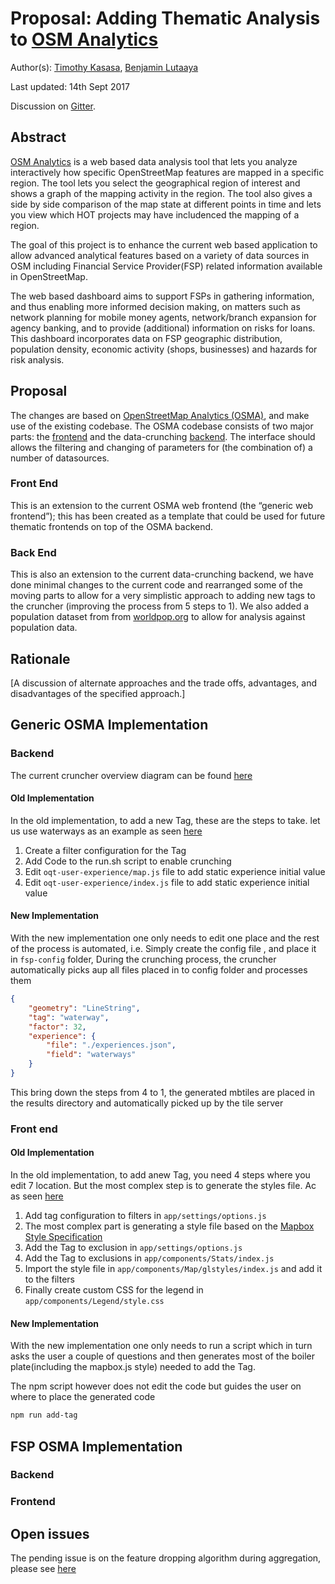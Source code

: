 # Proposal: Adding Thematic Analysis to [OSM Analytics](http://osm-analytics.org/)

Author(s): [Timothy Kasasa](timothyk@laboremus.no), [Benjamin Lutaaya](benjamin@laboremus.no)

Last updated: 14th Sept 2017

Discussion on [Gitter](https://gitter.im/hotosm/osm-analytics).

## Abstract
[OSM Analytics](http://osm-analytics.org/) is a web based data analysis tool that lets you analyze interactively how 
specific OpenStreetMap features are mapped in a specific region. The tool lets you select the geographical region of 
interest and shows a graph of the mapping activity in the region. The tool also gives a side by side comparison of the 
map state at different points in time and lets you view which HOT projects may have includenced the mapping of a region.

The goal of this project is to enhance the current web based application to allow advanced analytical features based on 
a variety of data sources in OSM including Financial Service Provider(FSP) related information available in OpenStreetMap.

The web based dashboard aims to support FSPs in gathering information, and thus enabling more informed decision making, 
on matters such as network planning for mobile money agents, network/branch expansion for agency banking, and to provide
(additional) information on risks for loans. This dashboard incorporates data on FSP geographic distribution, population density, 
economic activity (shops, businesses) and hazards for risk analysis.

## Proposal


The  changes are based on [OpenStreetMap Analytics (OSMA)](http://osm-analytics.org/), and make use
of the existing codebase. The OSMA codebase consists of two major parts: the
[frontend](https://github.com/hotosm/osm-analytics) and the data-crunching [backend](https://github.com/hotosm/osm-analytics-cruncher/). 
The interface should allows the filtering and changing of parameters for (the combination of) a number of datasources.

### Front End
This is an extension to the current OSMA web frontend (the “generic web frontend”); this has been created as a template 
that could be used for future thematic frontends on top of the OSMA backend.

### Back End
This is also an extension to the current data-crunching backend, we have done minimal changes to the current code 
and rearranged some of the moving parts to allow for a very simplistic approach to adding new tags to the cruncher 
(improving the process from 5 steps to 1). We also added a population dataset from from  [worldpop.org](http://www.worldpop.org.uk/data/summary/?doi=10.5258/SOTON/WP00283) 
to allow for analysis against population data.

## Rationale

[A discussion of alternate approaches and the trade offs, advantages, and disadvantages of the specified approach.]


## Generic OSMA Implementation

### Backend
The current cruncher overview diagram can be found [here](https://github.com/GFDRR/osm-analytics-cruncher/blob/master/documentation/diagram.pdf)

#### Old Implementation
In the old implementation, to add a new Tag, these are the steps to take. let us use waterways as an example
as seen [here](https://github.com/hotosm/osm-analytics-cruncher/commit/3afb607856cf981ce59593d1f2c0404b206e1761)
1. Create a filter configuration for the Tag
2. Add Code to the run.sh script to enable crunching
3. Edit  `oqt-user-experience/map.js` file to add static experience initial value
4. Edit  `oqt-user-experience/index.js` file to add static experience initial value


#### New Implementation
With the new implementation one only needs to edit one place and the rest of the process is automated, i.e.
Simply create the config file , and place it in `fsp-config` folder,
During the crunching process, the cruncher automatically picks aup all files placed in to config folder and processes them
```json
{
    "geometry": "LineString",
    "tag": "waterway",
    "factor": 32,
    "experience": {
        "file": "./experiences.json",
        "field": "waterways"
    }
}
```
This bring down the steps from 4 to 1, the generated mbtiles are placed in the results directory and automatically picked up by the tile server

### Front end

#### Old Implementation
In the old implementation, to add anew Tag, you need 4 steps where you edit 7 location. But the most complex step is to generate the styles file.
Ac
as seen [here](https://github.com/hotosm/osm-analytics/commit/356880577938e05ddaa47f47dd031b7748064a10)
1. Add tag configuration to filters in `app/settings/options.js`
2. The most complex part is generating a style file based on the  [Mapbox Style Specification](https://www.mapbox.com/mapbox-gl-js/style-spec/)
3. Add the Tag to exclusion in `app/settings/options.js`
3. Add the Tag to exclusions in `app/components/Stats/index.js`
4. Import the style file in `app/components/Map/glstyles/index.js` and add it to the filters
5. Finally create custom CSS for the legend in `app/components/Legend/style.css`

#### New Implementation
With the new implementation one only needs to run a script which in turn asks the user a couple of questions and then generates
most of the boiler plate(including the mapbox.js style) needed to add the Tag.
 
The npm script however does not edit the code but guides the user on where to place the generated code
```bash
npm run add-tag
```


## FSP OSMA Implementation

### Backend

### Frontend

## Open issues

The pending issue is on the feature dropping algorithm during aggregation, please see [here](https://github.com/hotosm/osm-analytics-fsp/issues/27)